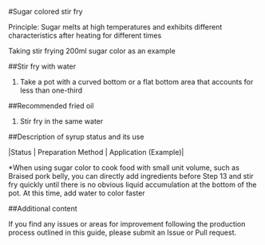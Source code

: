#Sugar colored stir fry

Principle: Sugar melts at high temperatures and exhibits different characteristics after heating for different times

Taking stir frying 200ml sugar color as an example

##Stir fry with water

1. Take a pot with a curved bottom or a flat bottom area that accounts for less than one-third

##Recommended fried oil

1. Stir fry in the same water

##Description of syrup status and its use

|Status | Preparation Method | Application (Example)|

*When using sugar color to cook food with small unit volume, such as Braised pork belly, you can directly add ingredients before Step 13 and stir fry quickly until there is no obvious liquid accumulation at the bottom of the pot. At this time, add water to color faster

##Additional content

If you find any issues or areas for improvement following the production process outlined in this guide, please submit an Issue or Pull request.